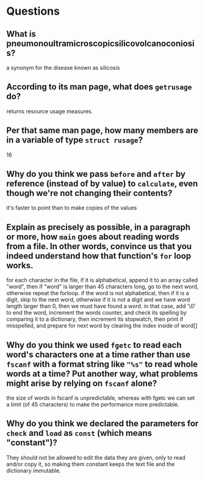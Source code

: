 # Questions

## What is pneumonoultramicroscopicsilicovolcanoconiosis?

a synonym for the disease known as silicosis

## According to its man page, what does `getrusage` do?

returns resource usage measures.

## Per that same man page, how many members are in a variable of type `struct rusage`?

16

## Why do you think we pass `before` and `after` by reference (instead of by value) to `calculate`, even though we're not changing their contents?

it's faster to point than to make copies of the values

## Explain as precisely as possible, in a paragraph or more, how `main` goes about reading words from a file. In other words, convince us that you indeed understand how that function's `for` loop works.

for each character in the file, if it is alphabetical, append it to an array called "word", then if "word" is larger than 45 characters long, go to the next word, otherwise repeat the forloop. if the word is not alphabetical, then if it is a digit, skip to the next word, otherwise if it is not a digit and we have word length larger than 0, then we must have found a word. in that case, add '\0' to end the word, increment the words counter, and check its spelling by comparing it to a dictionary, then increment its stopwatch, then print if misspelled, and prepare for next word by clearing the index inside of word[]

## Why do you think we used `fgetc` to read each word's characters one at a time rather than use `fscanf` with a format string like `"%s"` to read whole words at a time? Put another way, what problems might arise by relying on `fscanf` alone?

the size of words in fscanf is unpredictable, whereas with fgetc we can set a limit (of 45 characters) to make the performance more predictable.

## Why do you think we declared the parameters for `check` and `load` as `const` (which means "constant")?

They should not be allowed to edit the data they are given, only to read and/or copy it, so making them constant keeps the text file and the dictionary immutable.